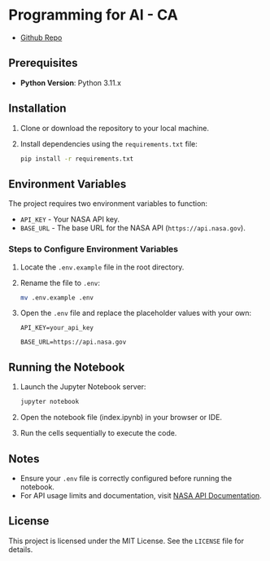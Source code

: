 # Programming for AI - CA
- [Github Repo](https://github.com/iAnisdev/ca_ms_ai_programing_for_ai)

## Prerequisites
- **Python Version**: Python 3.11.x

## Installation
1. Clone or download the repository to your local machine.

2. Install dependencies using the `requirements.txt` file:
   ```bash
   pip install -r requirements.txt
    ```

## Environment Variables
The project requires two environment variables to function:
- `API_KEY` - Your NASA API key.
- `BASE_URL` - The base URL for the NASA API (`https://api.nasa.gov`).

### Steps to Configure Environment Variables
1. Locate the `.env.example` file in the root directory.

2. Rename the file to `.env`:
   ```bash
   mv .env.example .env
    ```

3. Open the `.env` file and replace the placeholder values with your own:
   ```env
   API_KEY=your_api_key

   BASE_URL=https://api.nasa.gov
    ```

## Running the Notebook
1. Launch the Jupyter Notebook server:

   ```bash
   jupyter notebook
    ```
2. Open the notebook file (index.ipynb) in your browser or IDE.
3. Run the cells sequentially to execute the code.

## Notes
- Ensure your `.env` file is correctly configured before running the notebook.
- For API usage limits and documentation, visit [NASA API Documentation](https://api.nasa.gov/).

## License
This project is licensed under the MIT License. See the `LICENSE` file for details.
